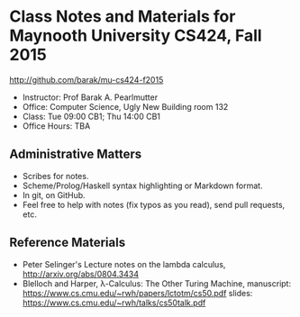 Class Notes and Materials for Maynooth University CS424, Fall 2015
===============================================================

http://github.com/barak/mu-cs424-f2015

* Instructor: Prof Barak A. Pearlmutter
* Office: Computer Science, Ugly New Building room 132
* Class: Tue 09:00 CB1; Thu 14:00 CB1
* Office Hours: TBA

Administrative Matters
----------------------

* Scribes for notes.
* Scheme/Prolog/Haskell syntax highlighting or Markdown format.
* In git, on GitHub.
* Feel free to help with notes (fix typos as you read), send pull requests, etc.

Reference Materials
-------------------

* Peter Selinger's Lecture notes on the lambda calculus, http://arxiv.org/abs/0804.3434
* Blelloch and Harper, λ-Calculus: The Other Turing Machine,
  manuscript: https://www.cs.cmu.edu/~rwh/papers/lctotm/cs50.pdf
  slides: https://www.cs.cmu.edu/~rwh/talks/cs50talk.pdf
